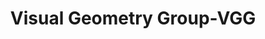 ---
title: "Visual Geometry Group-VGG"

categories: ['']

tags: ['Visual', 'Geometry', 'Group', 'VGG']

arabic: ['مجموعة الهندسة المرئية']

publishers: ['معجم مصطلحات التعلم الآلي والتعلم العميق وعلم البيانات']

types: "word"

slug: ""
---